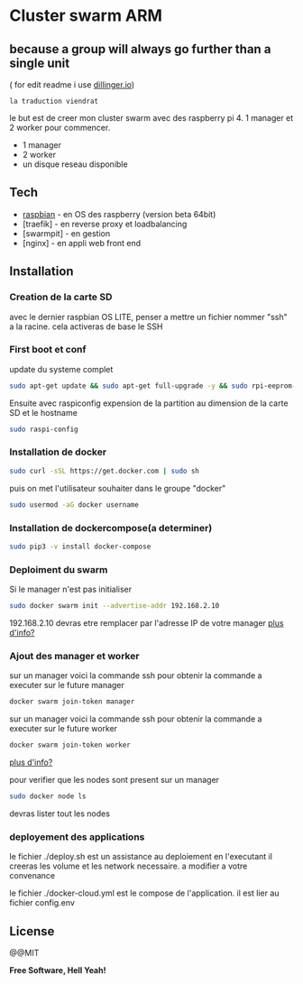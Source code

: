 # Cluster swarm ARM
## because a group will always go further than a single unit
( for edit readme i use [dillinger.io](https://dillinger.io/))
```
la traduction viendrat
```
le but est de creer mon cluster swarm avec des raspberry pi 4.
1 manager et 2 worker pour commencer.

- 1 manager
- 2 worker
- un disque reseau disponible

## Tech
- [raspbian](https://downloads.raspberrypi.org/raspios_lite_arm64/images/) - en OS des raspberry (version beta 64bit)
- [traefik] - en reverse proxy et loadbalancing
- [swarmpit] - en gestion
- [nginx] - en appli web front end


## Installation
### Creation de la carte SD
avec le dernier raspbian OS LITE, penser a mettre un fichier nommer "ssh" a la racine.
cela activeras de base le SSH

### First boot et conf
update du systeme complet
```sh
sudo apt-get update && sudo apt-get full-upgrade -y && sudo rpi-eeprom-update -d -a
```
Ensuite avec raspiconfig expension de la partition au dimension de la carte SD
et le hostname
```sh
sudo raspi-config
```

### Installation de docker
```sh
sudo curl -sSL https://get.docker.com | sudo sh
```
puis on met l'utilisateur souhaiter dans le groupe "docker"
```sh
sudo usermod -aG docker username
```

### Installation de dockercompose(a determiner)
```sh
sudo pip3 -v install docker-compose
```

### Deploiment du swarm
Si le manager n'est pas initialiser
```sh
sudo docker swarm init --advertise-addr 192.168.2.10
```
192.168.2.10 devras etre remplacer par l'adresse IP de votre manager
[plus d'info?](https://docs.docker.com/engine/reference/commandline/swarm_init/)

### Ajout des manager et worker
sur un manager voici la commande ssh pour obtenir la commande a executer sur le future manager
```sh
docker swarm join-token manager
```
sur un manager voici la commande ssh pour obtenir la commande a executer sur le future worker
```sh
docker swarm join-token worker
```
[plus d'info?](https://docs.docker.com/engine/reference/commandline/swarm_join-token/)

pour verifier que les nodes sont present
sur un manager 
```sh
sudo docker node ls
```
devras lister tout les nodes

### deployement des applications
le fichier ./deploy.sh est un assistance au deploiement
en l'executant il creeras les volume et les network necessaire.
a modifier a votre convenance

le fichier ./docker-cloud.yml est le compose de l'application.
il est lier au fichier config.env





## License
@@MIT

**Free Software, Hell Yeah!**
